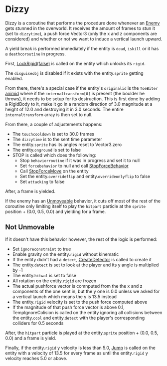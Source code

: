 # Dizzy
Dizzy is a coroutine that performs the procedure done whenever an [Enemy](../Enemy.md) gets stunned in the overworld. It receives the amount of frames to stun it (set to `dizzytime`), a push force Vector3 (only the x and z components are considered) and whether or not we want to induce a vertical launch upward.

A yield break is performed immediately if the entity is `dead`, `iskill` or it has a `deathcoroutine` in progress.

First, [LockRigid(false)](../../EntityControl/EntityControl%20Methods.md#lockrigid) is called on the entity which unlocks its `rigid`. 

The `disguiseobj` is disabled if it exists with the entity.`sprite` getting enabled.

From there, there's a special case if the entity's `originalid` is the `ToeBiter` [animid](../../../Enums%20and%20IDs/AnimIDs.md) where if the `internaltransform[0]` is present (the boulder he throws), it needs to be setup for its destruction. This is first done by adding a RigidBody to it, make it go in a random direction of 3.0 magnitude at a height of 12.0 and destroying it in 3.0 seconds. The entire `internaltransform` array is then set to null.

From there, a couple of adjustements happens:

- The `touchcooldown` is set to 30.0 frames
- The `dizzytime` is to the sent time parameter
- The entity.`sprite` has its angles reset to Vector3.zero
- The entity.`onground` is set to false
- STOP is called which does the following:
    - Stop `behaviorroutine` if it was in progress and set it to null
    - Set `forcebehavior` to null and call [StopForceBehavior](StopForceBehavior.md)
    - Call [StopForceMove](../../EntityControl/EntityControl%20Methods.md#stopforcemove) on the entity
    - Set the entity.`overrideflip` and entity.`overrideonlyflip` to false
    - Set `attacking` to false

After, a frame is yielded.

If the enemy has an [Unmoveable](../ActionBehaviors/Unmoveable.md) behavior, it cuts off most of the rest of the coroutine only limiting itself to play the `hitpart` particle at the `sprite` position + (0.0, 0.5, 0.0) and yielding for a frame.

## Not Unmovable
If it doesn't have this behavior however, the rest of the logic is performed:

- Set `ignoreconstraint` to true
- Enable gravity on the entity.`rigid` without kinematic
- If the entity didn't had a `detect`, [CreateDetector](../../EntityControl/EntityControl%20Methods.md#createdetector) is called to create it
- The entity.`detect` is set to look at the player and its y angle is multiplied by -1
- The entity.`hitwal` is set to false
- All rotation on the entity.`rigid` are frozen
- The actual pushforce vector is comnputed from the the x and z components of the one sent in, but the y one is 0.0 unless we asked for a vertical launch which means the y is 13.5 instead
- The entity.`rigid` velocity is set to the push force computed above
- If the magnitude of that push force vector is above 0.1, TempIgnoreColision is called on the entity ignoring all collisions between the entity.`ccol` and entity.`detect` with the player's corresponding colliders for 0.5 seconds

After, the `hitpart` particle is played at the entity.`sprite` position + (0.0, 0.5, 0.0) and a frame is yield.

Finally, if the entity.`rigid` y velocity is less than 5.0, [Jump](../../EntityControl/EntityControl%20Methods.md#jump) is called on the entity with a velocity of 13.5 for every frame as until the entity.`rigid` y velocity reaches 5.0 or above.
